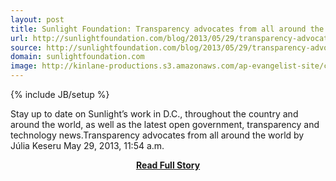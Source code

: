 ```yaml
---
layout: post
title: Sunlight Foundation: Transparency advocates from all around the world
url: http://sunlightfoundation.com/blog/2013/05/29/transparency-advocates-from-all-around-the-world/
source: http://sunlightfoundation.com/blog/2013/05/29/transparency-advocates-from-all-around-the-world/
domain: sunlightfoundation.com
image: http://kinlane-productions.s3.amazonaws.com/ap-evangelist-site/curated/screenshots/9334_sunlightfoundation_com.png
---
```

{% include JB/setup %}<p>Stay up to date on Sunlight’s work in D.C., throughout the country and around the world, as well as the latest open government, transparency and technology news.Transparency advocates from all around the world by Júlia Keseru May 29, 2013, 11:54 a.m.</p>
<center><p><a href="http://sunlightfoundation.com/blog/2013/05/29/transparency-advocates-from-all-around-the-world/" style='padding:25px; font-sze:18px; font-weight: bold;'>Read Full Story</a></p></center>

